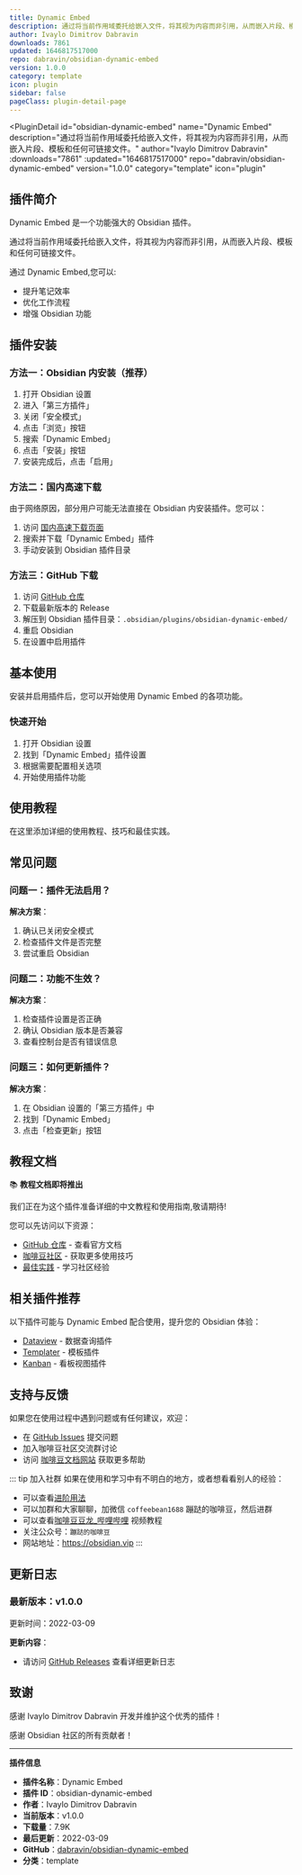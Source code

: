 ```yaml
---
title: Dynamic Embed
description: 通过将当前作用域委托给嵌入文件，将其视为内容而非引用，从而嵌入片段、模板和任何可链接文件。
author: Ivaylo Dimitrov Dabravin
downloads: 7861
updated: 1646817517000
repo: dabravin/obsidian-dynamic-embed
version: 1.0.0
category: template
icon: plugin
sidebar: false
pageClass: plugin-detail-page
---
```


<PluginDetail
  id="obsidian-dynamic-embed"
  name="Dynamic Embed"
  description="通过将当前作用域委托给嵌入文件，将其视为内容而非引用，从而嵌入片段、模板和任何可链接文件。"
  author="Ivaylo Dimitrov Dabravin"
  :downloads="7861"
  :updated="1646817517000"
  repo="dabravin/obsidian-dynamic-embed"
  version="1.0.0"
  category="template"
  icon="plugin"
>

<!-- AUTO_GENERATED_START -->
## 插件简介

Dynamic Embed 是一个功能强大的 Obsidian 插件。

通过将当前作用域委托给嵌入文件，将其视为内容而非引用，从而嵌入片段、模板和任何可链接文件。

通过 Dynamic Embed,您可以:

- 提升笔记效率
- 优化工作流程
- 增强 Obsidian 功能

<!-- AUTO_GENERATED_END -->

<!-- AUTO_GENERATED_START -->
## 插件安装

### 方法一：Obsidian 内安装（推荐）

1. 打开 Obsidian 设置
2. 进入「第三方插件」
3. 关闭「安全模式」
4. 点击「浏览」按钮
5. 搜索「Dynamic Embed」
6. 点击「安装」按钮
7. 安装完成后，点击「启用」

### 方法二：国内高速下载

由于网络原因，部分用户可能无法直接在 Obsidian 内安装插件。您可以：

1. 访问 [国内高速下载页面](/zh/documentation/obsidian-plugins-download.html)
2. 搜索并下载「Dynamic Embed」插件
3. 手动安装到 Obsidian 插件目录

### 方法三：GitHub 下载

1. 访问 [GitHub 仓库](https://github.com/dabravin/obsidian-dynamic-embed)
2. 下载最新版本的 Release
3. 解压到 Obsidian 插件目录：`.obsidian/plugins/obsidian-dynamic-embed/`
4. 重启 Obsidian
5. 在设置中启用插件

## 基本使用

安装并启用插件后，您可以开始使用 Dynamic Embed 的各项功能。

### 快速开始

1. 打开 Obsidian 设置
2. 找到「Dynamic Embed」插件设置
3. 根据需要配置相关选项
4. 开始使用插件功能

<!-- AUTO_GENERATED_END -->

<!-- CUSTOM_CONTENT_START:tutorial -->
## 使用教程

在这里添加详细的使用教程、技巧和最佳实践。

<!-- CUSTOM_CONTENT_END:tutorial -->

<!-- SHARED_CONTENT_START -->
## 常见问题

### 问题一：插件无法启用？

**解决方案**：
1. 确认已关闭安全模式
2. 检查插件文件是否完整
3. 尝试重启 Obsidian

### 问题二：功能不生效？

**解决方案**：
1. 检查插件设置是否正确
2. 确认 Obsidian 版本是否兼容
3. 查看控制台是否有错误信息

### 问题三：如何更新插件？

**解决方案**：
1. 在 Obsidian 设置的「第三方插件」中
2. 找到「Dynamic Embed」
3. 点击「检查更新」按钮

## 教程文档

📚 **教程文档即将推出**

我们正在为这个插件准备详细的中文教程和使用指南,敬请期待!

您可以先访问以下资源：
- [GitHub 仓库](https://github.com/dabravin/obsidian-dynamic-embed) - 查看官方文档
- [咖啡豆社区](/zh/bases/) - 获取更多使用技巧
- [最佳实践](/zh/best-practices/) - 学习社区经验

## 相关插件推荐

以下插件可能与 Dynamic Embed 配合使用，提升您的 Obsidian 体验：

- [Dataview](/zh/plugins/dataview.html) - 数据查询插件
- [Templater](/zh/plugins/templater-obsidian.html) - 模板插件
- [Kanban](/zh/plugins/obsidian-kanban.html) - 看板视图插件

## 支持与反馈

如果您在使用过程中遇到问题或有任何建议，欢迎：

- 在 [GitHub Issues](https://github.com/dabravin/obsidian-dynamic-embed/issues) 提交问题
- 加入咖啡豆社区交流群讨论
- 访问 [咖啡豆文档网站](https://obsidian.vip) 获取更多帮助

::: tip 加入社群
如果在使用和学习中有不明白的地方，或者想看看别人的经验：
- 可以查看[进阶用法](/zh/advanced)
- 可以加群和大家聊聊，加微信 `coffeebean1688` 蹦跶的咖啡豆，然后进群
- 可以查看[咖啡豆豆龙_哔哩哔哩](https://space.bilibili.com/618777356) 视频教程
- 关注公众号：`蹦跶的咖啡豆`
- 网站地址：https://obsidian.vip
:::
<!-- SHARED_CONTENT_END -->

<!-- AUTO_GENERATED_START -->
## 更新日志

### 最新版本：v1.0.0

更新时间：2022-03-09

**更新内容**：
- 请访问 [GitHub Releases](https://github.com/dabravin/obsidian-dynamic-embed/releases) 查看详细更新日志

## 致谢

感谢 Ivaylo Dimitrov Dabravin 开发并维护这个优秀的插件！

感谢 Obsidian 社区的所有贡献者！

---

**插件信息**
- **插件名称**：Dynamic Embed
- **插件 ID**：obsidian-dynamic-embed
- **作者**：Ivaylo Dimitrov Dabravin
- **当前版本**：v1.0.0
- **下载量**：7.9K
- **最后更新**：2022-03-09
- **GitHub**：[dabravin/obsidian-dynamic-embed](https://github.com/dabravin/obsidian-dynamic-embed)
- **分类**：template
<!-- AUTO_GENERATED_END -->

</PluginDetail>

